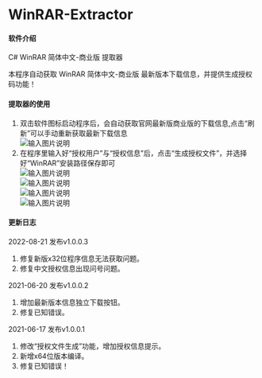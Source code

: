 ﻿# WinRAR-Extractor

#### 软件介绍
C# WinRAR 简体中文-商业版 提取器

本程序自动获取 WinRAR 简体中文-商业版 最新版本下载信息，并提供生成授权码功能！

#### 提取器的使用

1.  双击软件图标启动程序后，会自动获取官网最新版商业版的下载信息,点击“刷新”可以手动重新获取最新下载信息<br />
![输入图片说明](https://images.gitee.com/uploads/images/2021/0617/032955_422224a5_1232593.png "001.png")<br />
2.  在程序里输入好“授权用户”与“授权信息”后，点击“生成授权文件”，并选择好“WinRAR”安装路径保存即可<br />
![输入图片说明](https://images.gitee.com/uploads/images/2021/0617/033010_93db8788_1232593.png "002.png")<br />
![输入图片说明](https://images.gitee.com/uploads/images/2021/0617/033023_6d15a355_1232593.png "003.png")<br />
![输入图片说明](https://images.gitee.com/uploads/images/2021/0617/033032_255a23ad_1232593.png "004.png")<br />
![输入图片说明](https://images.gitee.com/uploads/images/2021/0617/033042_6a8cf9f2_1232593.png "005.png")

#### 更新日志

2022-08-21 发布v1.0.0.3
1.  修复新版x32位程序信息无法获取问题。
2.  修复中文授权信息出现问号问题。

2021-06-20 发布v1.0.0.2
1.  增加最新版本信息独立下载按钮。
2.  修复已知错误。

2021-06-17 发布v1.0.0.1
1.  修改“授权文件生成”功能，增加授权信息提示。
2.  新增x64位版本编译。
3.  修复已知错误！